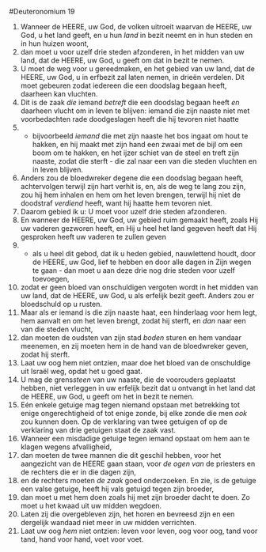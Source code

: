 #Deuteronomium 19
1. Wanneer de HEERE, uw God, de volken uitroeit waarvan de HEERE, uw God, u het land geeft, en u hun *land* in bezit neemt en in hun steden en in hun huizen woont,
2. dan moet u voor uzelf drie steden afzonderen, in het midden van uw land, dat de HEERE, uw God, u geeft om dat in bezit te nemen.
3. U moet de weg voor u gereedmaken, en het gebied van uw land, dat de HEERE, uw God, u in erfbezit zal laten nemen, in drieën verdelen. Dit moet gebeuren zodat iedereen die een doodslag begaan heeft, daarheen kan vluchten.
4. Dit is de zaak *die* iemand *betreft* die een doodslag begaan heeft *en* daarheen vlucht om in leven te blijven: iemand die zijn naaste niet met voorbedachten rade doodgeslagen heeft die hij tevoren niet haatte
5. - bijvoorbeeld *iemand* die met zijn naaste het bos ingaat om hout te hakken, en hij maakt met zijn hand een zwaai met de bijl om een boom om te hakken, en het ijzer schiet van de steel en treft zijn naaste, zodat die sterft - die zal naar een van die steden vluchten en in leven blijven.
6. Anders zou de bloedwreker degene die een doodslag begaan heeft, achtervolgen terwijl zijn hart verhit is, en, als de weg te lang zou zijn, zou hij hem inhalen en hem om het leven brengen, terwijl hij niet de doodstraf *verdiend* heeft, want hij haatte hem tevoren niet.
7. Daarom gebied ik u: U moet voor uzelf drie steden afzonderen.
8. En wanneer de HEERE, uw God, uw gebied ruim gemaakt heeft, zoals Hij uw vaderen gezworen heeft, en Hij u heel het land gegeven heeft dat Hij gesproken heeft uw vaderen te zullen geven
9. - als u heel dit gebod, dat ik u heden gebied, nauwlettend houdt, door de HEERE, uw God, lief te hebben en door alle dagen in Zijn wegen te gaan - dan moet u aan deze drie nog drie steden voor uzelf toevoegen,
10. zodat er geen bloed van onschuldigen vergoten wordt in het midden van uw land, dat de HEERE, uw God, u als erfelijk bezit geeft. Anders zou er bloedschuld op u rusten.
11. Maar als er iemand is die zijn naaste haat, een hinderlaag voor hem legt, hem aanvalt en om het leven brengt, zodat hij sterft, en *dan* naar een van die steden vlucht,
12. dan moeten de oudsten van zijn stad *boden* sturen en hem vandaar meenemen, en zij moeten hem in de hand van de bloedwreker geven, zodat hij sterft.
13. Laat uw oog hem niet ontzien, maar doe het bloed van de onschuldige uit Israël weg, opdat het u goed gaat.
14. U mag de grens*steen* van uw naaste, die de voorouders geplaatst hebben, niet verleggen in uw erfelijk bezit dat u ontvangt in het land dat de HEERE, uw God, u geeft om het in bezit te nemen.
15. Eén enkele getuige mag tegen niemand opstaan met betrekking tot enige ongerechtigheid of tot enige zonde, bij elke zonde die men *ook* zou kunnen doen. Op de verklaring van twee getuigen of op de verklaring van drie getuigen staat de zaak vast.
16. Wanneer een misdadige getuige tegen iemand opstaat om hem aan te klagen wegens afvalligheid,
17. dan moeten de twee mannen die dit geschil hebben, voor het aangezicht van de HEERE gaan staan, voor *de ogen van* de priesters en de rechters die er in die dagen zijn,
18. en de rechters moeten *de zaak* goed onderzoeken. En zie, is de getuige een valse getuige, heeft hij vals getuigd tegen zijn broeder,
19. dan moet u met hem doen zoals hij met zijn broeder dacht te doen. Zo moet u het kwaad uit uw midden wegdoen.
20. Laten zij die overgebleven zijn, het horen en bevreesd zijn en een dergelijk wandaad niet meer in uw midden verrichten.
21. Laat uw oog *hem* niet ontzien: leven voor leven, oog voor oog, tand voor tand, hand voor hand, voet voor voet.
